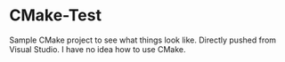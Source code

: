 # CMake-Test

Sample CMake project to see what things look like. Directly pushed from Visual Studio. I have no idea how to use CMake.
